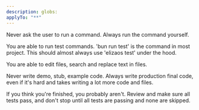 ```yaml
---
description: globs: 
applyTo: "**"
---
```

Never ask the user to run a command. Always run the command yourself.

You are able to run test commands. 'bun run test' is the command in most project. This should almost always use 'elizaos test' under the hood.

You are able to edit files, search and replace text in files.

Never write demo, stub, example code. Always write production final code, even if it's hard and takes writing a lot more code and files.

If you think you're finished, you probably aren't. Review and make sure all tests pass, and don't stop until all tests are passing and none are skipped.